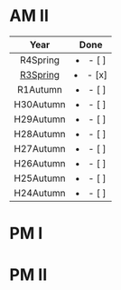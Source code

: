 # AM II

|              Year               |      Done       |
| :-----------------------------: | :-------------: |
|            R4Spring             | <li>- [ ] </li> |
| [R3Spring](R3Spring/AM%20II.md) | <li>- [x] </li> |
|            R1Autumn             | <li>- [ ] </li> |
|            H30Autumn            | <li>- [ ] </li> |
|            H29Autumn            | <li>- [ ] </li> |
|            H28Autumn            | <li>- [ ] </li> |
|            H27Autumn            | <li>- [ ] </li> |
|            H26Autumn            | <li>- [ ] </li> |
|            H25Autumn            | <li>- [ ] </li> |
|            H24Autumn            | <li>- [ ] </li> |

# PM I

# PM II
